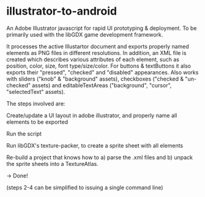 # illustrator-to-android

An Adobe Illustrator javascript for rapid UI prototyping & deployment. To be primarily used with the libGDX game development framework.

It processes the active Illustartor document and exports properly named elements as PNG files in different resolutions. In addition, an XML file is created which describes various attributes of each element, such as position, color, size, font type/size/color. For buttons & textButtons it also exports their "pressed", "checked" and "disabled" appearances. Also works with sliders ("knob" & "background" assets), checkboxes ("checked & "un-checked" assets) and editableTextAreas ("background", "cursor", "selectedText" assets).

The steps involved are:

Create/update a UI layout in adobe illustrator, and properly name all elements to be exported

Run the script

Run libGDX's texture-packer, to create a sprite sheet with all elements

Re-build a project that knows how to a) parse the .xml files and b) unpack the sprite sheets into a TextureAtlas.

-> Done!

(steps 2-4 can be simplified to issuing a single command line)
